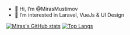- 👋 Hi, I’m @MirasMustimov
- 👀 I’m interested in Laravel, VueJs & UI Design

[![Miras's GitHub stats](https://github-readme-stats.vercel.app/api?username=MirasMustimov&show_icons=true)](https://github.com/MirasMustimov/github-readme-stats)
[![Top Langs](https://github-readme-stats.vercel.app/api/top-langs/?username=MirasMustimov)](https://github.com/MirasMustimov/github-readme-stats)



<!---
MirasMustimov/MirasMustimov is a ✨ special ✨ repository because its `README.md` (this file) appears on your GitHub profile.
You can click the Preview link to take a look at your changes.
--->
